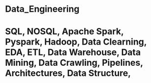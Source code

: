 # Data_Engineering

# SQL, NOSQL, Apache Spark, Pyspark, Hadoop, Data Clearning, EDA, ETL, Data Warehouse, Data Mining, Data Crawling, Pipelines, Architectures, Data Structure,
#
